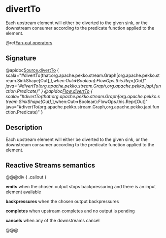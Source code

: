 # divertTo

Each upstream element will either be diverted to the given sink, or the downstream consumer according to the predicate function applied to the element.

@ref[Fan-out operators](../index.md#fan-out-operators)

## Signature

@apidoc[Source.divertTo](Source) { scala="#divertTo(that:org.apache.pekko.stream.Graph[org.apache.pekko.stream.SinkShape[Out],_],when:Out=&gt;Boolean):FlowOps.this.Repr[Out]" java="#divertTo(org.apache.pekko.stream.Graph,org.apache.pekko.japi.function.Predicate)" }
@apidoc[Flow.divertTo](Flow) { scala="#divertTo(that:org.apache.pekko.stream.Graph[org.apache.pekko.stream.SinkShape[Out],_],when:Out=&gt;Boolean):FlowOps.this.Repr[Out]" java="#divertTo(org.apache.pekko.stream.Graph,org.apache.pekko.japi.function.Predicate)" }


## Description

Each upstream element will either be diverted to the given sink, or the downstream consumer according to the predicate function applied to the element.

## Reactive Streams semantics

@@@div { .callout }

**emits** when the chosen output stops backpressuring and there is an input element available

**backpressures** when the chosen output backpressures

**completes** when upstream completes and no output is pending

**cancels** when any of the downstreams cancel

@@@

